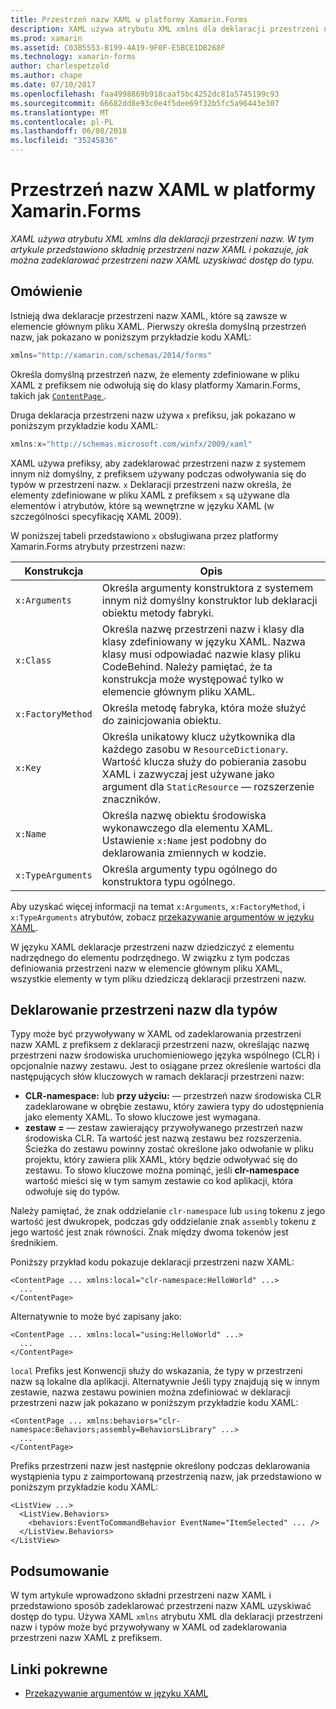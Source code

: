 ```yaml
---
title: Przestrzeń nazw XAML w platformy Xamarin.Forms
description: XAML używa atrybutu XML xmlns dla deklaracji przestrzeni nazw. W tym artykule przedstawiono składnię przestrzeni nazw XAML i pokazuje, jak można zadeklarować przestrzeni nazw XAML uzyskiwać dostęp do typu.
ms.prod: xamarin
ms.assetid: C03B5553-B199-4A19-9F0F-E5BCE1DB268F
ms.technology: xamarin-forms
author: charlespetzold
ms.author: chape
ms.date: 07/10/2017
ms.openlocfilehash: faa4998869b918caaf5bc4252dc81a5745199c93
ms.sourcegitcommit: 66682dd8e93c0e4f5dee69f32b5fc5a96443e307
ms.translationtype: MT
ms.contentlocale: pl-PL
ms.lasthandoff: 06/08/2018
ms.locfileid: "35245836"
---
```

# <a name="xaml-namespaces-in-xamarinforms"></a>Przestrzeń nazw XAML w platformy Xamarin.Forms

_XAML używa atrybutu XML xmlns dla deklaracji przestrzeni nazw. W tym artykule przedstawiono składnię przestrzeni nazw XAML i pokazuje, jak można zadeklarować przestrzeni nazw XAML uzyskiwać dostęp do typu._

## <a name="overview"></a>Omówienie

Istnieją dwa deklaracje przestrzeni nazw XAML, które są zawsze w elemencie głównym pliku XAML. Pierwszy określa domyślną przestrzeń nazw, jak pokazano w poniższym przykładzie kodu XAML:

```csharp
xmlns="http://xamarin.com/schemas/2014/forms"
```

Określa domyślną przestrzeń nazw, że elementy zdefiniowane w pliku XAML z prefiksem nie odwołują się do klasy platformy Xamarin.Forms, takich jak [ `ContentPage` ](https://developer.xamarin.com/api/type/Xamarin.Forms.ContentPage/).

Druga deklaracja przestrzeni nazw używa `x` prefiksu, jak pokazano w poniższym przykładzie kodu XAML:

```csharp
xmlns:x="http://schemas.microsoft.com/winfx/2009/xaml"
```

XAML używa prefiksy, aby zadeklarować przestrzeni nazw z systemem innym niż domyślny, z prefiksem używany podczas odwoływania się do typów w przestrzeni nazw. `x` Deklaracji przestrzeni nazw określa, że elementy zdefiniowane w pliku XAML z prefiksem `x` są używane dla elementów i atrybutów, które są wewnętrzne w języku XAML (w szczególności specyfikację XAML 2009).

W poniższej tabeli przedstawiono `x` obsługiwana przez platformy Xamarin.Forms atrybuty przestrzeni nazw:

|Konstrukcja|Opis|
|--- |--- |
|`x:Arguments`|Określa argumenty konstruktora z systemem innym niż domyślny konstruktor lub deklaracji obiektu metody fabryki.|
|`x:Class`|Określa nazwę przestrzeni nazw i klasy dla klasy zdefiniowany w języku XAML. Nazwa klasy musi odpowiadać nazwie klasy pliku CodeBehind. Należy pamiętać, że ta konstrukcja może występować tylko w elemencie głównym pliku XAML.|
|`x:FactoryMethod`|Określa metodę fabryka, która może służyć do zainicjowania obiektu.|
|`x:Key`|Określa unikatowy klucz użytkownika dla każdego zasobu w `ResourceDictionary`. Wartość klucza służy do pobierania zasobu XAML i zazwyczaj jest używane jako argument dla `StaticResource` — rozszerzenie znaczników.|
|`x:Name`|Określa nazwę obiektu środowiska wykonawczego dla elementu XAML. Ustawienie `x:Name` jest podobny do deklarowania zmiennych w kodzie.|
|`x:TypeArguments`|Określa argumenty typu ogólnego do konstruktora typu ogólnego.|

Aby uzyskać więcej informacji na temat `x:Arguments`, `x:FactoryMethod`, i `x:TypeArguments` atrybutów, zobacz [przekazywanie argumentów w języku XAML](~/xamarin-forms/xaml/passing-arguments.md).

W języku XAML deklaracje przestrzeni nazw dziedziczyć z elementu nadrzędnego do elementu podrzędnego. W związku z tym podczas definiowania przestrzeni nazw w elemencie głównym pliku XAML, wszystkie elementy w tym pliku dziedziczą deklaracji przestrzeni nazw.

## <a name="declaring-namespaces-for-types"></a>Deklarowanie przestrzeni nazw dla typów

Typy może być przywoływany w XAML od zadeklarowania przestrzeni nazw XAML z prefiksem z deklaracji przestrzeni nazw, określając nazwę przestrzeni nazw środowiska uruchomieniowego języka wspólnego (CLR) i opcjonalnie nazwy zestawu. Jest to osiągane przez określenie wartości dla następujących słów kluczowych w ramach deklaracji przestrzeni nazw:

- **CLR-namespace:** lub **przy użyciu:** — przestrzeń nazw środowiska CLR zadeklarowane w obrębie zestawu, który zawiera typy do udostępnienia jako elementy XAML. To słowo kluczowe jest wymagana.
- **zestaw =** — zestaw zawierający przywoływanego przestrzeń nazw środowiska CLR. Ta wartość jest nazwą zestawu bez rozszerzenia. Ścieżka do zestawu powinny zostać określone jako odwołanie w pliku projektu, który zawiera plik XAML, który będzie odwoływać się do zestawu. To słowo kluczowe można pominąć, jeśli **clr-namespace** wartość mieści się w tym samym zestawie co kod aplikacji, która odwołuje się do typów.

Należy pamiętać, że znak oddzielanie `clr-namespace` lub `using` tokenu z jego wartość jest dwukropek, podczas gdy oddzielanie znak `assembly` tokenu z jego wartość jest znak równości. Znak między dwoma tokenów jest średnikiem.

Poniższy przykład kodu pokazuje deklaracji przestrzeni nazw XAML:

```xaml
<ContentPage ... xmlns:local="clr-namespace:HelloWorld" ...>
  ...
</ContentPage>
```

Alternatywnie to może być zapisany jako:

```xaml
<ContentPage ... xmlns:local="using:HelloWorld" ...>
  ...
</ContentPage>
```

`local` Prefiks jest Konwencji służy do wskazania, że typy w przestrzeni nazw są lokalne dla aplikacji. Alternatywnie Jeśli typy znajdują się w innym zestawie, nazwa zestawu powinien można zdefiniować w deklaracji przestrzeni nazw jak pokazano w poniższym przykładzie kodu XAML:

```xaml
<ContentPage ... xmlns:behaviors="clr-namespace:Behaviors;assembly=BehaviorsLibrary" ...>
  ...
</ContentPage>
```

Prefiks przestrzeni nazw jest następnie określony podczas deklarowania wystąpienia typu z zaimportowaną przestrzenią nazw, jak przedstawiono w poniższym przykładzie kodu XAML:

```xaml
<ListView ...>
  <ListView.Behaviors>
    <behaviors:EventToCommandBehavior EventName="ItemSelected" ... />
  </ListView.Behaviors>
</ListView>
```

## <a name="summary"></a>Podsumowanie

W tym artykule wprowadzono składni przestrzeni nazw XAML i przedstawiono sposób zadeklarować przestrzeni nazw XAML uzyskiwać dostęp do typu. Używa XAML `xmlns` atrybutu XML dla deklaracji przestrzeni nazw i typów może być przywoływany w XAML od zadeklarowania przestrzeni nazw XAML z prefiksem.


## <a name="related-links"></a>Linki pokrewne

- [Przekazywanie argumentów w języku XAML](~/xamarin-forms/xaml/passing-arguments.md)
